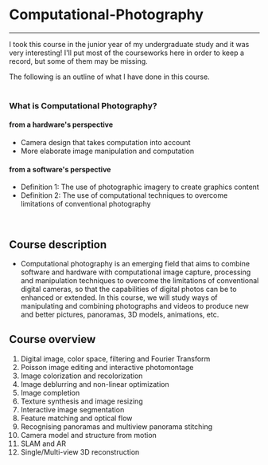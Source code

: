 # Computational-Photography
---
I took this course in the junior year of my undergraduate study and it was very interesting! I'll put most of the courseworks here in order to keep a record, but some of them may be missing.

The following is an outline of what I have done in this course.  
<br/>
### What is Computational Photography?
#### from a hardware's perspective
- Camera design that takes computation into account
- More elaborate image manipulation and computation  

#### from a software's perspective
- Definition 1: The use of photographic imagery to create graphics content
- Definition 2: The use of computational techniques to overcome limitations of conventional photography  
<br/>

## Course description
- Computational photography is an emerging field that aims to combine software and hardware with computational image capture, processing and manipulation techniques to overcome the limitations of conventional digital cameras, so that the capabilities of digital photos can be to enhanced or extended. In this course, we will study ways of manipulating and combining photographs and videos to produce new and better pictures, panoramas, 3D models, animations, etc.  

## Course overview
1. Digital image, color space, filtering and Fourier Transform
2. Poisson image editing and interactive photomontage
3. Image colorization and recolorization
4. Image deblurring and non-linear optimization
5. Image completion
6. Texture synthesis and image resizing
7. Interactive image segmentation
8. Feature matching and optical flow
9. Recognising panoramas and multiview panorama stitching
10. Camera model and structure from motion
11. SLAM and AR
12. Single/Multi-view 3D reconstruction

